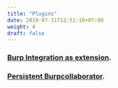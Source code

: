 ```yaml
---
title: "Plugins"
date: 2019-07-31T12:51:19+07:00
weight: 4
draft: false
---
```


### [Burp Integration as extension](/plugins/burp-integration/).

### [Persistent Burpcollaborator](/plugins/persistent-burpcollaborator/).